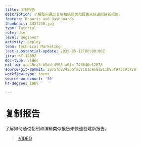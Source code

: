 ```yaml
---
title: 复制报告
description: 了解如何通过复制和编辑类似报告来快速创建新报告。
feature: Reports and Dashboards
thumbnail: 3427230.jpg
type: Tutorial
role: User
level: Beginner
activity: deploy
team: Technical Marketing
last-substantial-update: 2025-05-12T00:00:00Z
jira: KT-14692
doc-type: video
exl-id: aad45ea3-b9dd-4568-a6fe-749640e12878
source-git-commit: 2075fd3245bbfa07101de6ad511b9af973591728
workflow-type: tm+mt
source-wordcount: '36'
ht-degree: 100%

---
```


# 复制报告

了解如何通过复制和编辑类似报告来快速创建新报告。

>[!VIDEO](https://video.tv.adobe.com/v/3427230/?quality=12&learn=on&enablevpops)
